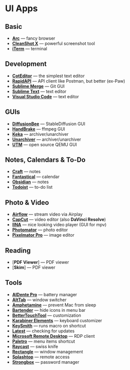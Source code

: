 # UI Apps


## Basic

* [**Arc**](https://arc.net/) — fancy browser
* [**CleanShot X**](https://cleanshot.com/) — powerful screenshot tool
* [**iTerm**](https://iterm2.com/) — terminal


## Development

* [**CotEditor**](https://coteditor.com/) — the simplest text editor
* [**RapidAPI**](https://rapidapi.com/) — API client like Postman, but better (ex-Paw)
* [**Sublime Merge**](https://www.sublimemerge.com/) — Git GUI
* [**Sublime Text**](https://www.sublimetext.com/) — text editor
* [**Visual Studio Code**](https://code.visualstudio.com/) — text editor


## GUIs

* [**DiffusionBee**](https://diffusionbee.com/) — StableDiffusion GUI
* [**HandBrake**](https://handbrake.fr/) — ffmpeg GUI
* [**Keka**](https://keka.io/) — archiver/unarchiver
* [**Unarchiver**](https://theunarchiver.com/) — archiver/unarchiver
* [**UTM**](https://mac.getutm.app/) — open source QEMU GUI


## Notes, Calendars & To-Do

* [**Craft**](https://www.craft.do/) — notes
* [**Fantastical**](https://flexibits.com/fantastical) — calendar
* [**Obsidian**](https://obsidian.md/) — notes
* [**Todoist**](https://todoist.com/) — to-do list


## Photo & Video

* [**Airflow**](https://airflowapp.com/) — stream video via Airplay
* [**CapCut**](https://capcut.com/) — video editor (also **DaVinci Resolve**)
* [**IINA**](https://iina.io/) — nice looking video player (GUI for mpv)
* [**Photomator**](https://www.pixelmator.com/photomator/) — photo editor
* [**Pixelmator Pro**](https://www.pixelmator.com/) — image editor


## Reading

* [**PDF Viewer**] — PDF viewer
* [**Skim**] — PDF viewer


## Tools

* [**AlDente Pro**](https://aldente.app/) — battery manager
* [**AltTab**](https://alt-tab-macos.netlify.app/) — window switcher
* [**Amphetamine**](https://apps.apple.com/us/app/amphetamine/id937984704) — prevent Mac from sleep
* [**Bartender**](https://www.macbartender.com/) — hide icons in menu bar
* [**BetterTouchTool**](https://folivora.ai/) — customization
* [**Karabiner Elements**](https://karabiner-elements.pqrs.org/) — keyboard customizer
* [**KeySmith**](keysmith.app) — runs macro on shortcut
* [**Latest**](https://max.codes/latest/) — checking for updates
* [**Microsoft Remote Desktop**](https://apps.apple.com/us/app/microsoft-remote-desktop/id1295203466) — RDP client
* [**Paletro**](https://paletro.app/) — menu items shortcut
* [**Raycast**](https://raycast.com/) — swiss knife
* [**Rectangle**](https://rectangleapp.com/) — window management
* [**Splashtop**](https://www.splashtop.com/) — remote access
* [**Strongbox**](https://strongboxsafe.com/) — password manager

